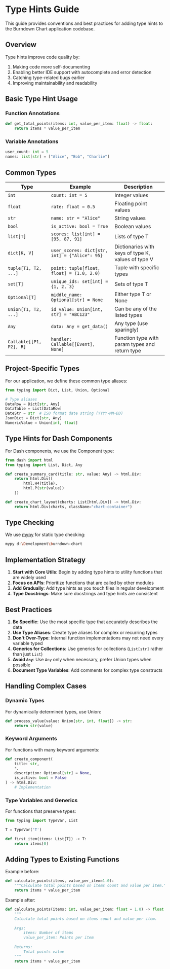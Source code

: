 # Type Hints Guide

This guide provides conventions and best practices for adding type hints to the Burndown Chart application codebase.

## Overview

Type hints improve code quality by:

1. Making code more self-documenting
2. Enabling better IDE support with autocomplete and error detection
3. Catching type-related bugs earlier
4. Improving maintainability and readability

## Basic Type Hint Usage

### Function Annotations

```python
def get_total_points(items: int, value_per_item: float) -> float:
    return items * value_per_item
```

### Variable Annotations

```python
user_count: int = 5
names: list[str] = ["Alice", "Bob", "Charlie"]
```

## Common Types

| Type                    | Example                                       | Description                                        |
| ----------------------- | --------------------------------------------- | -------------------------------------------------- |
| `int`                   | `count: int = 5`                              | Integer values                                     |
| `float`                 | `rate: float = 0.5`                           | Floating point values                              |
| `str`                   | `name: str = "Alice"`                         | String values                                      |
| `bool`                  | `is_active: bool = True`                      | Boolean values                                     |
| `list[T]`               | `scores: list[int] = [95, 87, 91]`            | Lists of type T                                    |
| `dict[K, V]`            | `user_scores: dict[str, int] = {"Alice": 95}` | Dictionaries with keys of type K, values of type V |
| `tuple[T1, T2, ...]`    | `point: tuple[float, float] = (1.0, 2.0)`     | Tuple with specific types                          |
| `set[T]`                | `unique_ids: set[int] = {1, 2, 3}`            | Sets of type T                                     |
| `Optional[T]`           | `middle_name: Optional[str] = None`           | Either type T or None                              |
| `Union[T1, T2, ...]`    | `id_value: Union[int, str] = "ABC123"`        | Can be any of the listed types                     |
| `Any`                   | `data: Any = get_data()`                      | Any type (use sparingly)                           |
| `Callable[[P1, P2], R]` | `handler: Callable[[Event], None]`            | Function type with param types and return type     |

## Project-Specific Types

For our application, we define these common type aliases:

```python
from typing import Dict, List, Union, Optional

# Type aliases
DataRow = Dict[str, Any]
DataTable = List[DataRow]
DateStr = str  # ISO format date string (YYYY-MM-DD)
JsonDict = Dict[str, Any]
NumericValue = Union[int, float]
```

## Type Hints for Dash Components

For Dash components, we use the Component type:

```python
from dash import html
from typing import List, Dict, Any

def create_summary_card(title: str, value: Any) -> html.Div:
    return html.Div([
        html.H4(title),
        html.P(str(value))
    ])

def create_chart_layout(charts: List[html.Div]) -> html.Div:
    return html.Div(charts, className="chart-container")
```

## Type Checking

We use [mypy](http://mypy-lang.org/) for static type checking:

```bash
mypy d:\Development\burndown-chart
```

## Implementation Strategy

1. **Start with Core Utils**: Begin by adding type hints to utility functions that are widely used
2. **Focus on APIs**: Prioritize functions that are called by other modules
3. **Add Gradually**: Add type hints as you touch files in regular development
4. **Type Docstrings**: Make sure docstrings and type hints are consistent

## Best Practices

1. **Be Specific**: Use the most specific type that accurately describes the data
2. **Use Type Aliases**: Create type aliases for complex or recurring types
3. **Don't Over-Type**: Internal function implementations may not need every variable typed
4. **Generics for Collections**: Use generics for collections (`List[str]` rather than just `List`)
5. **Avoid `Any`**: Use `Any` only when necessary, prefer Union types when possible
6. **Document Type Variables**: Add comments for complex type constructs

## Handling Complex Cases

### Dynamic Types

For dynamically determined types, use Union:

```python
def process_value(value: Union[str, int, float]) -> str:
    return str(value)
```

### Keyword Arguments

For functions with many keyword arguments:

```python
def create_component(
    title: str,
    *,
    description: Optional[str] = None,
    is_active: bool = False
) -> html.Div:
    # Implementation
```

### Type Variables and Generics

For functions that preserve types:

```python
from typing import TypeVar, List

T = TypeVar('T')

def first_item(items: List[T]) -> T:
    return items[0]
```

## Adding Types to Existing Functions

Example before:

```python
def calculate_points(items, value_per_item=1.0):
    """Calculate total points based on items count and value per item."""
    return items * value_per_item
```

Example after:

```python
def calculate_points(items: int, value_per_item: float = 1.0) -> float:
    """
    Calculate total points based on items count and value per item.
    
    Args:
        items: Number of items
        value_per_item: Points per item
        
    Returns:
        Total points value
    """
    return items * value_per_item
```
